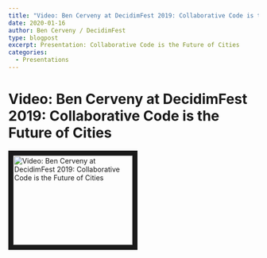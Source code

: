 ```yaml
---
title: "Video: Ben Cerveny at DecidimFest 2019: Collaborative Code is the Future of Cities"
date: 2020-01-16
author: Ben Cerveny / DecidimFest
type: blogpost
excerpt: Presentation: Collaborative Code is the Future of Cities
categories:
  - Presentations
---
```


# Video: Ben Cerveny at DecidimFest 2019: Collaborative Code is the Future of Cities

<a href="http://www.youtube.com/watch?feature=player_embedded&v=cnJtnZ9Cx1o" target="_blank"><img src="http://img.youtube.com/vi/cnJtnZ9Cx1o/0.jpg" alt="Video: Ben Cerveny at DecidimFest 2019: Collaborative Code is the Future of Cities" width="240" height="180" border="10" /></a>
